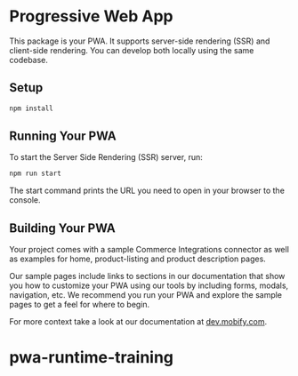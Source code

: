 # Progressive Web App

This package is your PWA. It supports server-side rendering (SSR) and client-side
rendering. You can develop both locally using the same codebase.

## Setup

```bash
npm install
```

## Running Your PWA

To start the Server Side Rendering (SSR) server, run:

```bash
npm run start
```

The start command prints the URL you need to open in your browser to the console.


## Building Your PWA

Your project comes with a sample Commerce Integrations connector as well as examples
for home, product-listing and product description pages.

Our sample pages include links to sections in our documentation that show you how to
customize your PWA using our tools by including forms, modals, navigation, etc.
We recommend you run your PWA and explore the sample pages to get a feel for where
to begin.

For more context take a look at our documentation at [dev.mobify.com][mobify-docs].

[mobify-docs]: http://dev.mobify.com
# pwa-runtime-training
